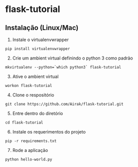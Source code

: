 # flask-tutorial

## Instalação (Linux/Mac)

1. Instale o virtualenvwrapper

```shell
pip install virtualenvwrapper
```

2. Crie um ambient virtual definindo o python 3 como padrão

```shell
mkvirtualenv --python=`which python3` flask-tutorial
```

3. Ative o ambient virtual

```shell
workon flask-tutorial
```

4. Clone o respositório

```shell
git clone https://github.com/Airak/flask-tutorial.git
```

5. Entre dentro do diretório

```shell
cd flask-tutorial
```

6. Instale os requerimentos do projeto

```shell
pip -r requirements.txt
```

7. Rode a aplicação

```shell
python hello-world.py
```
